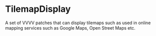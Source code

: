 TilemapDisplay
==============

A set of VVVV patches that can display tilemaps such as used in online mapping services such as Google Maps, Open Street Maps etc.